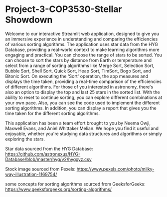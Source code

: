# Project-3-COP3530-Stellar Showdown
Welcome to our interactive Streamlit web application, designed to give you an immersive experience in understanding and comparing the efficiencies of various sorting algorithms. The application uses star data from the HYG Database, providing a real-world context to make learning algorithms more engaging and practical. You can choose the range of stars to be sorted. You can choose to sort the stars by distance from Earth or temperature and select from a range of sorting algorithms like Merge Sort, Selection Sort, Bubble Sort, Shell Sort, Quick Sort, Heap Sort, TimSort, Bogo Sort, and Bitonic Sort. On executing the 'Sort' operation, the app measures and displays the time taken, providing a real-time comparison of the efficiencies of different algorithms. For those of you interested in astronomy, there's also an option to display the top and last 25 stars in the sorted list. With the ability to reset to continue sorting, you can explore different combinations at your own pace. Also, you can see the code used to implement the different sorting algorithms. In addition, you can display a report that gives you the time taken for the different sorting algorithms.

This application has been a team effort brought to you by Neema Owji, Maxwell Evans, and Aniel Whittaker Melian. We hope you find it useful and enjoyable, whether you're studying data structures and algorithms or simply exploring the stars.

Star data sourced from the HYG Database: https://github.com/astronexus/HYG-Database/blob/master/hyg/v2/hygxyz.csv

Stock image sourced from Pexels: https://www.pexels.com/photo/milky-way-illustration-1169754/

some concepts for sorting algorithms sourced from GeeksforGeeks: https://www.geeksforgeeks.org/sorting-algorithms/
